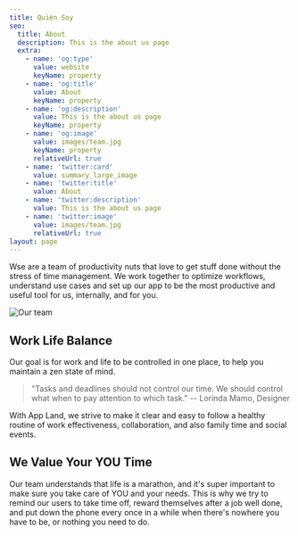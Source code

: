 ```yaml
---
title: Quién Soy
seo:
  title: About
  description: This is the about us page
  extra:
    - name: 'og:type'
      value: website
      keyName: property
    - name: 'og:title'
      value: About
      keyName: property
    - name: 'og:description'
      value: This is the about us page
      keyName: property
    - name: 'og:image'
      value: images/team.jpg
      keyName: property
      relativeUrl: true
    - name: 'twitter:card'
      value: summary_large_image
    - name: 'twitter:title'
      value: About
    - name: 'twitter:description'
      value: This is the about us page
    - name: 'twitter:image'
      value: images/team.jpg
      relativeUrl: true
layout: page
---
```


Wse are a team of productivity nuts that love to get stuff done without the stress of time management. We work together to optimize workflows, understand use cases and set up our app to be the most productive and useful tool for us, internally, and for you.

![Our team](/images/team.jpg)

## Work Life Balance

Our goal is for work and life to be controlled in one place, to help you maintain a zen state of mind.

> "Tasks and deadlines should not control our time. We should control what when to pay attention to which task." -- Lorinda Mamo, Designer

With App Land, we strive to make it clear and easy to follow a healthy routine of work effectiveness, collaboration, and also family time and social events.

## We Value Your YOU Time

Our team understands that life is a marathon, and it's super important to make sure you take care of YOU and your needs. This is why we try to remind our users to take time off, reward themselves after a job well done, and put down the phone every once in a while when there's nowhere you have to be, or nothing you need to do.
